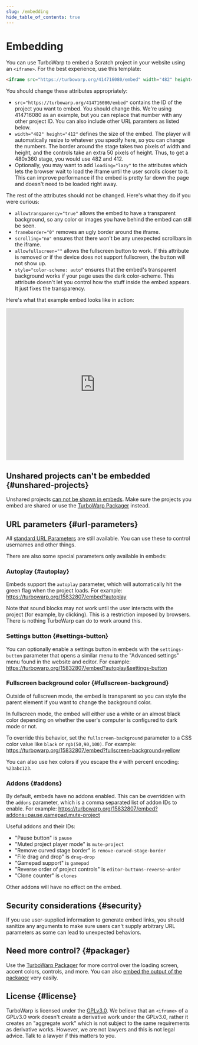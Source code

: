 ```yaml
---
slug: /embedding
hide_table_of_contents: true
---
```


# Embedding

You can use TurboWarp to embed a Scratch project in your website using an `<iframe>`. For the best experience, use this template:

```html
<iframe src="https://turbowarp.org/414716080/embed" width="482" height="412" allowtransparency="true" frameborder="0" scrolling="no" allowfullscreen="" style="color-scheme: auto"></iframe>
```

You should change these attributes appropriately:

 - `src="https://turbowarp.org/414716080/embed"` contains the ID of the project you want to embed. You should change this. We're using 414716080 as an example, but you can replace that number with any other project ID. You can also include other URL paramters as listed below.
 - `width="482" height="412"` defines the size of the embed. The player will automatically resize to whatever you specify here, so you can change the numbers. The border around the stage takes two pixels of width and height, and the controls take an extra 50 pixels of height. Thus, to get a 480x360 stage, you would use 482 and 412.
 - Optionally, you may want to add `loading="lazy"` to the attributes which lets the browser wait to load the iframe until the user scrolls closer to it. This can improve performance if the embed is pretty far down the page and doesn't need to be loaded right away.

The rest of the attributes should not be changed. Here's what they do if you were curious:

 - `allowtransparency="true"` allows the embed to have a transparent background, so any color or images you have behind the embed can still be seen.
 - `frameborder="0"` removes an ugly border around the iframe.
 - `scrolling="no"` ensures that there won't be any unexpected scrollbars in the iframe.
 - `allowfullscreen=""` allows the fullscreen button to work. If this attribute is removed or if the device does not support fullscreen, the button will not show up.
 - `style="color-scheme: auto"` ensures that the embed's transparent background works if your page uses the dark color-scheme. This attribute doesn't let you control how the stuff inside the embed appears. It just fixes the transparency.

Here's what that example embed looks like in action:

<iframe src="https://turbowarp.org/414716080/embed" width="482" height="412" allowtransparency="true" frameborder="0" scrolling="no" allowfullscreen="" style={{colorScheme: "auto"}} loading="lazy"></iframe>

## Unshared projects can't be embedded {#unshared-projects}

Unshared projects [can not be shown in embeds](unshared-projects). Make sure the projects you embed are shared or use the [TurboWarp Packager](https://packager.turbowarp.org/) instead.

## URL parameters {#url-parameters}

All [standard URL Parameters](url-parameters.md) are still available. You can use these to control usernames and other things.

There are also some special parameters only available in embeds:

### Autoplay {#autoplay}

Embeds support the `autoplay` parameter, which will automatically hit the green flag when the project loads. For example: https://turbowarp.org/15832807/embed?autoplay

Note that sound blocks may not work until the user interacts with the project (for example, by clicking). This is a restriction imposed by browsers. There is nothing TurboWarp can do to work around this.

### Settings button {#settings-button}

You can optionally enable a settings button in embeds with the `settings-button` parameter that opens a similar menu to the "Advanced settings" menu found in the website and editor. For example: https://turbowarp.org/15832807/embed?autoplay&settings-button

### Fullscreen background color {#fullscreen-background}

Outside of fullscreen mode, the embed is transparent so you can style the parent element if you want to change the background color.

In fullscreen mode, the embed will either use a white or an almost black color depending on whether the user's computer is configured to dark mode or not.

To override this behavior, set the `fullscreen-background` parameter to a CSS color value like `black` or `rgb(50,90,100)`. For example: https://turbowarp.org/15832807/embed?fullscreen-background=yellow

You can also use hex colors if you escape the `#` with percent encoding: `%23abc123`.

### Addons {#addons}

By default, embeds have no addons enabled. This can be overridden with the `addons` parameter, which is a comma separated list of addon IDs to enable. For example: https://turbowarp.org/15832807/embed?addons=pause,gamepad,mute-project

Useful addons and their IDs:

 - "Pause button" is `pause`
 - "Muted project player mode" is `mute-project`
 - "Remove curved stage border" is `remove-curved-stage-border`
 - "File drag and drop" is `drag-drop`
 - "Gamepad support" is `gamepad`
 - "Reverse order of project controls" is `editor-buttons-reverse-order`
 - "Clone counter" is `clones`

Other addons will have no effect on the embed.

## Security considerations {#security}

If you use user-supplied information to generate embed links, you should sanitize any arguments to make sure users can't supply arbitrary URL parameters as some can lead to unexpected behaviors.

## Need more control? {#packager}

Use the [TurboWarp Packager](https://packager.turbowarp.org/) for more control over the loading screen, accent colors, controls, and more. You can also [embed the output of the packager](/packager/embedding) very easily.

## License {#license}

TurboWarp is licensed under the [GPLv3.0](https://github.com/TurboWarp/scratch-gui/blob/develop/LICENSE). We believe that an `<iframe>` of a GPLv3.0 work doesn't create a derivative work under the GPLv3.0, rather it creates an "aggregate work" which is not subject to the same requirements as derivative works. However, we are not lawyers and this is not legal advice. Talk to a lawyer if this matters to you.
